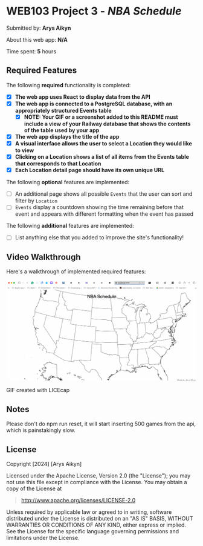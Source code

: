 # WEB103 Project 3 - _NBA Schedule_

Submitted by: **Arys Aikyn**

About this web app: **N/A**

Time spent: **5** hours

## Required Features

The following **required** functionality is completed:

<!-- Make sure to check off completed functionality below -->

-   [x] **The web app uses React to display data from the API**
-   [x] **The web app is connected to a PostgreSQL database, with an appropriately structured Events table**
    -   [x] **NOTE: Your GIF or a screenshot added to this README must include a view of your Railway database that shows the contents of the table used by your app**
-   [x] **The web app displays the title of the app**
-   [x] **A visual interface allows the user to select a Location they would like to view**
-   [x] **Clicking on a Location shows a list of all items from the Events table that corresponds to that Location**
-   [x] **Each Location detail page should have its own unique URL**

The following **optional** features are implemented:

-   [ ] An additional page shows all possible `Events` that the user can sort and filter by `Location`
-   [ ] `Events` display a countdown showing the time remaining before that event and appears with different formatting when the event has passed

The following **additional** features are implemented:

-   [ ] List anything else that you added to improve the site's functionality!

## Video Walkthrough

Here's a walkthrough of implemented required features:

<img src='./client/src/assets/yes.gif' title='Video Walkthrough' width='' alt='Video Walkthrough' />

GIF created with LICEcap

## Notes

Please don't do npm run reset, it will start inserting 500 games from the api, which is painstakingly slow.

## License

Copyright [2024] [Arys Aikyn]

Licensed under the Apache License, Version 2.0 (the "License"); you may not use this file except in compliance with the License. You may obtain a copy of the License at

> http://www.apache.org/licenses/LICENSE-2.0

Unless required by applicable law or agreed to in writing, software distributed under the License is distributed on an "AS IS" BASIS, WITHOUT WARRANTIES OR CONDITIONS OF ANY KIND, either express or implied. See the License for the specific language governing permissions and limitations under the License.
